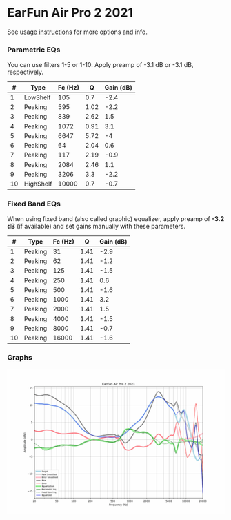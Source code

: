 # EarFun Air Pro 2 2021
See [usage instructions](https://github.com/jaakkopasanen/AutoEq#usage) for more options and info.

### Parametric EQs
You can use filters 1-5 or 1-10. Apply preamp of -3.1 dB or -3.1 dB, respectively.

|   # | Type      |   Fc (Hz) |    Q |   Gain (dB) |
|-----|-----------|-----------|------|-------------|
|   1 | LowShelf  |       105 | 0.7  |        -2.4 |
|   2 | Peaking   |       595 | 1.02 |        -2.2 |
|   3 | Peaking   |       839 | 2.62 |         1.5 |
|   4 | Peaking   |      1072 | 0.91 |         3.1 |
|   5 | Peaking   |      6647 | 5.72 |        -4   |
|   6 | Peaking   |        64 | 2.04 |         0.6 |
|   7 | Peaking   |       117 | 2.19 |        -0.9 |
|   8 | Peaking   |      2084 | 2.46 |         1.1 |
|   9 | Peaking   |      3206 | 3.3  |        -2.2 |
|  10 | HighShelf |     10000 | 0.7  |        -0.7 |

### Fixed Band EQs
When using fixed band (also called graphic) equalizer, apply preamp of **-3.2 dB** (if available) and set gains manually with these parameters.

|   # | Type    |   Fc (Hz) |    Q |   Gain (dB) |
|-----|---------|-----------|------|-------------|
|   1 | Peaking |        31 | 1.41 |        -2.9 |
|   2 | Peaking |        62 | 1.41 |        -1.2 |
|   3 | Peaking |       125 | 1.41 |        -1.5 |
|   4 | Peaking |       250 | 1.41 |         0.6 |
|   5 | Peaking |       500 | 1.41 |        -1.6 |
|   6 | Peaking |      1000 | 1.41 |         3.2 |
|   7 | Peaking |      2000 | 1.41 |         1.5 |
|   8 | Peaking |      4000 | 1.41 |        -1.5 |
|   9 | Peaking |      8000 | 1.41 |        -0.7 |
|  10 | Peaking |     16000 | 1.41 |        -1.6 |

### Graphs
![](./EarFun%20Air%20Pro%202%202021.png)
